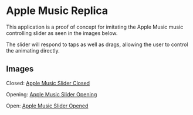 # Apple Music Replica

This application is a proof of concept for imitating the Apple Music music controlling slider as seen in the images below.

The slider will respond to taps as well as drags, allowing the user to control the animating directly.

## Images

Closed:
[Apple Music Slider Closed](https://github.com/alecdoconnor/Apple-Music-Replica/blob/AutoLayoutToCodedViews/image1.png)

Opening:
[Apple Music Slider Opening](https://github.com/alecdoconnor/Apple-Music-Replica/blob/AutoLayoutToCodedViews/image2.png)

Open:
[Apple Music Slider Opened](https://github.com/alecdoconnor/Apple-Music-Replica/blob/AutoLayoutToCodedViews/image3.png)
